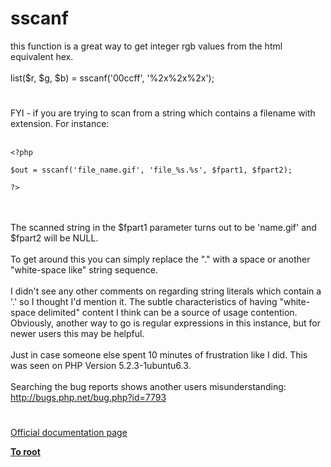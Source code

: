 # sscanf



this function is a great way to get integer rgb values from the html equivalent hex.<br><br>list($r, $g, $b) = sscanf(&apos;00ccff&apos;, &apos;%2x%2x%2x&apos;);  

#

FYI - if you are trying to scan from a string which contains a filename with extension. For instance:<br><br>

```
<?php

$out = sscanf('file_name.gif', 'file_%s.%s', $fpart1, $fpart2);

?>
```
<br><br>The scanned string in the $fpart1 parameter turns out to be &apos;name.gif&apos; and $fpart2 will be NULL.<br><br>To get around this you can simply replace the "." with a space or another "white-space like" string sequence.<br><br>I didn&apos;t see any other comments on regarding string literals which contain a &apos;.&apos; so I thought I&apos;d mention it. The subtle characteristics of having "white-space delimited" content I think can be a source of usage contention. Obviously, another way to go is regular expressions in this instance, but for newer users this may be helpful.<br><br>Just in case someone else spent 10 minutes of frustration like I did. This was seen on PHP Version 5.2.3-1ubuntu6.3.<br><br>Searching the bug reports shows another users misunderstanding: http://bugs.php.net/bug.php?id=7793  

#

[Official documentation page](https://www.php.net/manual/en/function.sscanf.php)

**[To root](/README.md)**